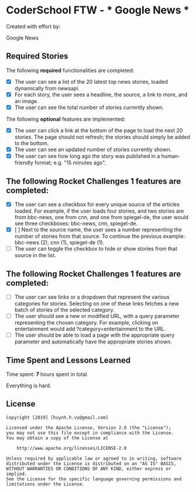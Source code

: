 # CoderSchool FTW - * Google News *

Created with effort by: <Vy>

Google News  

<!-- ## Video Walkthrough

Here's a walkthrough of implemented user stories.

To create a GIF, use [LiceCap](http://www.cockos.com/licecap/), [RecordIt](http://www.recordit.co), or [Loom](http://www.useloom.com), and link the image here in the markdown.

```
<img src='http://i.imgur.com/link/to/your/gif/file.gif' title='Video Walkthrough' width='' alt='Video Walkthrough' />
``` -->

## Required Stories

The following **required** functionalities are completed:

* [x] The user can see a list of the 20 latest top news stories, loaded dynamically from newsapi.
* [x] For each story, the user sees a headline, the source, a link to more, and an image.
* [x] The user can see the total number of stories currently shown.

The following **optional** features are implemented:

* [x] The user can click a link at the bottom of the page to load the next 20 stories. The page should not refresh; the stories should simply be added to the bottom. 
* [x] The user can see an updated number of stories currently shown.
* [x] The user can see how long ago the story was published in a human-friendly format; e.g. "15 minutes ago".

## The following **Rocket Challenges 1** features are completed:

* [x] The user can see a checkbox for every unique source of the articles loaded. For example, if the user loads four stories, and two stories are from bbc-news, one from cnn, and one from spiegel-de, the user would see three checkboxes: bbc-news, cnn, spiegel-de.
* [x] [ ] Next to the source name, the user sees a number representing the number of stories from that source. To continue the previous example: bbc-news (2), cnn (1), spiegel-de (1).
* [ ] The user can toggle the checkbox to hide or show stories from that source in the list.

## The following **Rocket Challenges 1** features are completed:

* [ ] The user can see links or a dropdown that represent the various categories for stories. Selecting on one of these links fetches a new batch of stories of the selected category.
* [ ] The user should see a new or modified URL, with a query parameter representing the chosen category. For example, clicking on entertainment would add ?category=entertainment to the URL. 
* [ ] The user should be able to load a page with the appropriate query parameter and automatically have the appropriate stories shown.

## Time Spent and Lessons Learned

Time spent: **7** hours spent in total.

Everything is hard.

## License

    Copyright [2019] [huynh.h.vy@gmail.com]

    Licensed under the Apache License, Version 2.0 (the "License");
    you may not use this file except in compliance with the License.
    You may obtain a copy of the License at

        http://www.apache.org/licenses/LICENSE-2.0

    Unless required by applicable law or agreed to in writing, software
    distributed under the License is distributed on an "AS IS" BASIS,
    WITHOUT WARRANTIES OR CONDITIONS OF ANY KIND, either express or implied.
    See the License for the specific language governing permissions and
    limitations under the License.